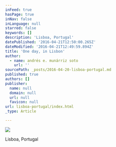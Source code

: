 ```yaml
---
inFeed: true
hasPage: true
inNav: false
inLanguage: null
starred: false
keywords: []
description: 'Lisboa, Portugal'
datePublished: '2016-04-21T12:50:00.265Z'
dateModified: '2016-04-21T12:49:59.894Z'
title: 'One day, in Lisbon'
author:
  - name: andrés e. munárriz soto
    url: ''
sourcePath: _posts/2016-04-20-lisboa-portugal.md
published: true
authors: []
publisher:
  name: null
  domain: null
  url: null
  favicon: null
url: lisboa-portugal/index.html
_type: Article

---
```

![](https://the-grid-user-content.s3-us-west-2.amazonaws.com/cd6428e9-b335-4c27-b010-59fa6488093c.jpg)

Lisboa, Portugal